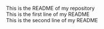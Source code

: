 This is the README of my repository </br>
This is the first line of my README </br>
This is the second line of my README


